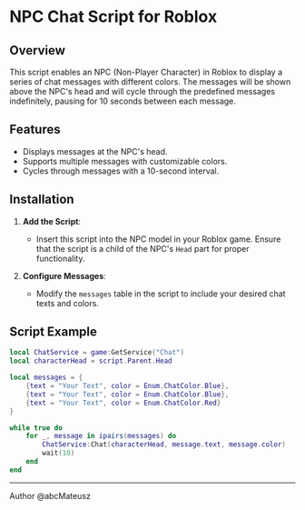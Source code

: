 # NPC Chat Script for Roblox

## Overview

This script enables an NPC (Non-Player Character) in Roblox to display a series of chat messages with different colors. The messages will be shown above the NPC's head and will cycle through the predefined messages indefinitely, pausing for 10 seconds between each message.

## Features

- Displays messages at the NPC's head.
- Supports multiple messages with customizable colors.
- Cycles through messages with a 10-second interval.

## Installation

1. **Add the Script**:
   - Insert this script into the NPC model in your Roblox game. Ensure that the script is a child of the NPC's `Head` part for proper functionality.

2. **Configure Messages**:
   - Modify the `messages` table in the script to include your desired chat texts and colors.

## Script Example

```lua
local ChatService = game:GetService("Chat")
local characterHead = script.Parent.Head

local messages = {
    {text = "Your Text", color = Enum.ChatColor.Blue},
    {text = "Your Text", color = Enum.ChatColor.Blue},
    {text = "Your Text", color = Enum.ChatColor.Red}
}

while true do
    for _, message in ipairs(messages) do
        ChatService:Chat(characterHead, message.text, message.color)
        wait(10)
    end
end
```
---
Author @abcMateusz
